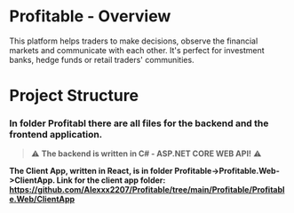 # Profitable - Overview
This platform helps traders to make decisions, observe the financial markets and communicate with each other. It's perfect for investment banks, hedge funds or retail traders' communities.

# Project Structure
### In folder Profitabl there are all files for the backend and the frontend application.

> :warning: **The backend is written in C# - ASP.NET CORE WEB API!** :warning:

**The Client App, written in React, is in folder Profitable->Profitable.Web->ClientApp. Link for the client app folder: https://github.com/Alexxx2207/Profitable/tree/main/Profitable/Profitable.Web/ClientApp**
